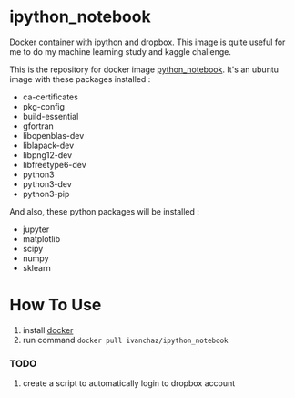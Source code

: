 # ipython_notebook
Docker container with ipython and dropbox. This image is quite useful for me to do my machine learning study and kaggle challenge.

This is the repository for docker image [python_notebook](https://hub.docker.com/r/ivanchaz/python_notebook/). It's an ubuntu image with 
these packages installed :
- ca-certificates
- pkg-config
- build-essential
- gfortran
- libopenblas-dev 
- liblapack-dev
- libpng12-dev 
- libfreetype6-dev
- python3 
- python3-dev 
- python3-pip

And also, these python packages will be installed :
- jupyter 
- matplotlib 
- scipy
- numpy
- sklearn 

# How To Use
1. install [docker](https://www.docker.com)
2. run command `docker pull ivanchaz/ipython_notebook`

### TODO
1. create a script to automatically login to dropbox account
